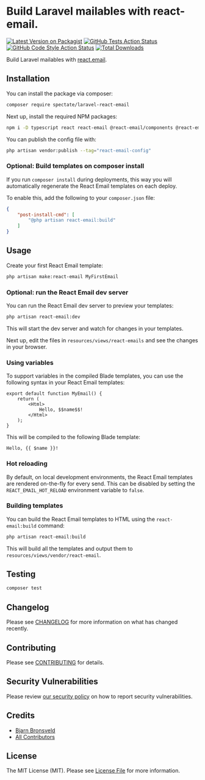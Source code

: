 # Build Laravel mailables with react-email.

[![Latest Version on Packagist](https://img.shields.io/packagist/v/spectate/laravel-react-email.svg?style=flat-square)](https://packagist.org/packages/spectate/laravel-react-email)
[![GitHub Tests Action Status](https://img.shields.io/github/actions/workflow/status/spectate/laravel-react-email/run-tests.yml?branch=main&label=tests&style=flat-square)](https://github.com/spectate/laravel-react-email/actions?query=workflow%3Arun-tests+branch%3Amain)
[![GitHub Code Style Action Status](https://img.shields.io/github/actions/workflow/status/spectate/laravel-react-email/fix-php-code-style-issues.yml?branch=main&label=code%20style&style=flat-square)](https://github.com/spectate/laravel-react-email/actions?query=workflow%3A"Fix+PHP+code+style+issues"+branch%3Amain)
[![Total Downloads](https://img.shields.io/packagist/dt/spectate/laravel-react-email.svg?style=flat-square)](https://packagist.org/packages/spectate/laravel-react-email)

Build Laravel mailables with [react.email](https://react.email/).

## Installation

You can install the package via composer:

```bash
composer require spectate/laravel-react-email
```

Next up, install the required NPM packages:

```bash
npm i -D typescript react react-email @react-email/components @react-email/render @types/react @types/node
```

You can publish the config file with:

```bash
php artisan vendor:publish --tag="react-email-config"
```

### Optional: Build templates on composer install

If you run `composer install` during deployments, this way you will automatically regenerate the React Email templates on each deploy.

To enable this, add the following to your `composer.json` file:

```json
{
    "post-install-cmd": [
        "@php artisan react-email:build"
    ]
}
```

## Usage

Create your first React Email template:

```bash
php artisan make:react-email MyFirstEmail
```

### Optional: run the React Email dev server

You can run the React Email dev server to preview your templates:

```bash
php artisan react-email:dev
```

This will start the dev server and watch for changes in your templates.

Next up, edit the files in `resources/views/react-emails` and see the changes in your browser.

### Using variables

To support variables in the compiled Blade templates, you can use the following syntax in your React Email templates:

```tsx
export default function MyEmail() {
    return (
        <Html>
            Hello, $$name$$!
        </Html>
    );
}
```

This will be compiled to the following Blade template:

```blade
Hello, {{ $name }}!
```

### Hot reloading

By default, on local development environments, the React Email templates are rendered on-the-fly for every send. This can be disabled by setting the `REACT_EMAIL_HOT_RELOAD` environment variable to `false`.

### Building templates

You can build the React Email templates to HTML using the `react-email:build` command:

```bash
php artisan react-email:build
```

This will build all the templates and output them to `resources/views/vendor/react-email`.

## Testing

```bash
composer test
```

## Changelog

Please see [CHANGELOG](CHANGELOG.md) for more information on what has changed recently.

## Contributing

Please see [CONTRIBUTING](CONTRIBUTING.md) for details.

## Security Vulnerabilities

Please review [our security policy](../../security/policy) on how to report security vulnerabilities.

## Credits

- [Bjarn Bronsveld](https://github.com/14638441+bjarn)
- [All Contributors](../../contributors)

## License

The MIT License (MIT). Please see [License File](LICENSE.md) for more information.
